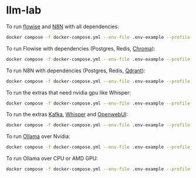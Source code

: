 # llm-lab

To run [flowise](https://flowiseai.com/) and [N8N](https://n8n.io/) with all dependencies:

```bash
docker compose -f docker-compose.yml --env-file .env-example --profile complete up -d
```

To run Flowise with dependencies (Postgres, Redis, [Chroma](https://github.com/chroma-core/chroma)):

```bash
docker compose -f docker-compose.yml --env-file .env-example --profile flow up -d
```

To run N8N with dependencies (Postgres, Redis, [Qdrant](https://github.com/qdrant/qdrant)):

```bash
docker compose -f docker-compose.yml --env-file .env-example --profile n8n up -d
```

To run the extras that need nvidia gpu like Whisper:

```bash
docker compose -f docker-compose.yml --env-file .env-example --profile extras-gpu up -d
```

To run the extras [Kafka](https://kafka.apache.org/), [Whisper](https://github.com/openai/whisper) and [OpenwebUI](https://github.com/open-webui/open-webui):

```bash
docker compose -f docker-compose.yml --env-file .env-example --profile extras up -d
```

To run [Ollama](https://ollama.com/) over Nvidia:

```bash
docker compose -f docker-compose.yml --env-file .env-example --profile ollama-gpu up -d
```

To run Ollama over CPU or AMD GPU:

```bash
docker compose -f docker-compose.yml --env-file .env-example --profile ollama-cpu up -d
```
